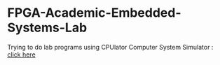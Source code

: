 # FPGA-Academic-Embedded-Systems-Lab
Trying to do lab programs using CPUlator Computer System Simulator : [click here](https://cpulator.01xz.net/)
